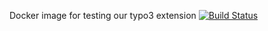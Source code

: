 Docker image for testing our typo3 extension
[![Build Status](https://travis-ci.org/antonysystemhaus/docker-typo3-extension-testing.svg?branch=master)](https://travis-ci.org/antonysystemhaus/docker-typo3-extension-testing)
